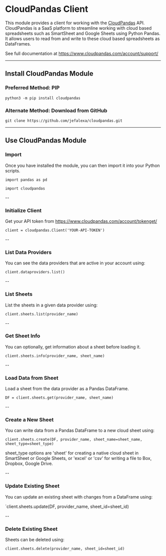 # CloudPandas Client

This module provides a client for working with the [CloudPandas](https://www.cloudpandas.com) API.  CloudPandas is a SaaS platform to streamline working with cloud based spreadsheets such as SmartSheet and Google Sheets using Python Pandas.  It allows users to read from and write to these cloud based spreadsheets as DataFrames.  

See full documentation at https://www.cloudpandas.com/account/support/

---------
## Install CloudPandas Module
### Preferred Method:  PIP
`python3 -m pip install cloudpandas`

### Alternate Method:  Download from GitHub
`git clone https://github.com/jefalexa/cloudpandas.git`

---------
## Use CloudPandas Module
### Import
Once you have installed the module, you can then import it into your Python scripts.  

`import pandas as pd`

`import cloudpandas`

--
### Initialize Client
Get your API token from https://www.cloudpandas.com/account/tokenget/

`client = cloudpandas.Client('YOUR-API-TOKEN')`

--
### List Data Providers
You can see the data providers that are active in your account using:  

`client.dataproviders.list()`

--
### List Sheets
List the sheets in a given data provider using:  

`client.sheets.list(provider_name)`

--
### Get Sheet Info
You can optionally, get information about a sheet before loading it.  

`client.sheets.info(provider_name, sheet_name)`

--
### Load Data from Sheet
Load a sheet from the data provider as a Pandas DataFrame.  

`DF = client.sheets.get(provider_name, sheet_name)`

--
### Create a New Sheet
You can write data from a Pandas DataFrame to a new cloud sheet using:  

`client.sheets.create(DF, provider_name, sheet_name=sheet_name, sheet_type=sheet_type)`

sheet_type options are 'sheet' for creating a native cloud sheet in SmartSheet or Google Sheets, or 'excel' or 'csv' for writing a file to Box, Dropbox, Google Drive.  

--
### Update Existing Sheet
You can update an existing sheet with changes from a DataFrame using:  

`client.sheets.update(DF, provider_name, sheet_id=sheet_id)

--
### Delete Existing Sheet
Sheets can be deleted using:

`client.sheets.delete(provider_name, sheet_id=sheet_id)`